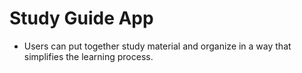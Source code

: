# Study Guide App
- Users can put together study material and organize in a way that simplifies the learning process.
